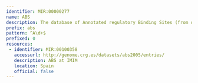 ```yaml
---
identifier: MIR:00000277
name: ABS
description: The database of Annotated regulatory Binding Sites (from orthologous promoters), ABS, is a public database of known binding sites identified in promoters of orthologous vertebrate genes that have been manually curated from bibliography.
prefix: abs
pattern: ^A\d+$
prefixed: 0
resources:
 - identifier: MIR:00100358
   accessurl: http://genome.crg.es/datasets/abs2005/entries/
   description: ABS at IMIM
   location: Spain
   official: false
---
```

